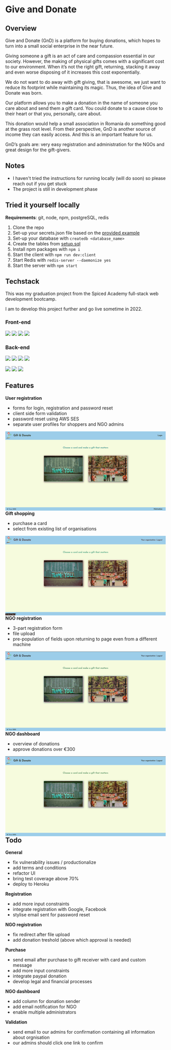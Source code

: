 # Give and Donate

## Overview

Give and Donate (GnD) is a platform for buying donations, which hopes to turn into a small social enterprise in the near future.

Giving someone a gift is an act of care and compassion essential in our society. However, the making of physical gifts comes with a significant cost to our environment. When it’s not the right gift, returning, stacking it away and even worse disposing of it increases this cost exponentially.

We do not want to do away with gift giving, that is awesome, we just want to reduce its footprint while maintaining its magic. Thus, the idea of Give and Donate was born.

Our platform allows you to make a donation in the name of someone you care about and send them a gift card. You could donate to a cause close to their heart or that you, personally, care about.

This donation would help a small association in Romania do something good at the grass root level. From their perspective, GnD is another source of income they can easily access. And this is an important feature for us.

GnD’s goals are: very easy registration and administration for the NGOs and great design for the gift-givers.

## Notes

-   I haven't tried the instructions for running locally (will do soon) so please reach out if you get stuck
-   The project is still in development phase

## Tried it yourself locally

**Requirements**: git, node, npm, postgreSQL, redis

1. Clone the repo
2. Set-up your secrets.json file based on the
   [provided example](https://github.com/Tinux-18/GnD/blob/main/secrets_example.json)
3. Set-up your database with `createdb <database_name>`
4. Create the tables from
   [setup.sql](https://github.com/Tinux-18/GnD/blob/main/server/sql/setup.sql)
5. Install npm packages with `npm i`
6. Start the client with `npm run dev:client`
7. Start Redis with `redis-server --daemonize yes`
8. Start the server with `npm start`

## Techstack

This was my graduation project from the Spiced Academy full-stack web development bootcamp.

I am to develop this project further and go live sometime in 2022.

### Front-end

![](https://img.shields.io/badge/-React-61DAFB?logo=react&logoColor=white)&nbsp;![](https://img.shields.io/badge/-Redux-764ABC?logo=redux&logoColor=white)&nbsp;![](https://img.shields.io/badge/-React%20Router-CA4245?logo=React-router&logoColor=white)&nbsp;![](https://img.shields.io/badge/-Jest-C21325?logo=Jest&logoColor=white)

### Back-end

![](https://img.shields.io/badge/-Node.js-339933?logo=Node.js&logoColor=white)&nbsp;![](https://img.shields.io/badge/-Express-000000?logo=Express&logoColor=white)&nbsp;![](https://img.shields.io/badge/-Webpack-8DD6F9?logo=Webpack&logoColor=white)&nbsp;![](https://img.shields.io/badge/-Babel-F9DC3E?logo=Babel&logoColor=white)

![](https://img.shields.io/badge/-PostgreSQL-4169E1?logo=PostgreSQL&logoColor=white)&nbsp;![](https://img.shields.io/badge/-Redis-DC382D?logo=Redis&logoColor=white)&nbsp;![](https://img.shields.io/badge/-AWS%20S3-569A31?logo=Amazon-S3&logoColor=white)&nbsp;

## Features

**User registration**

-   forms for login, registration and password reset
-   client side form validation
-   password reset using AWS SES
-   separate user profiles for shoppers and NGO admins

<img align="left" margin-bottom="20px" alt="project preview" src="previews/user_login_registration.gif" />

**Gift shopping**

-   purchase a card
-   select from existing list of organisations

<img align="left" margin-bottom="20px" alt="project preview" src="previews/shopping.gif" />

**NGO registration**

-   3-part registration form
-   file upload
-   pre-population of fields upon returning to page even from a different machine

<img align="left" margin-bottom="20px" alt="project preview" src="previews/ngo_registration.gif" />

**NGO dashboard**

-   overview of donations
-   approve donations over €300

<img align="left" margin-bottom="20px" alt="project preview" src="previews/ngo_dashboard.gif" />

## Todo

**General**

-   fix vulnerability issues / productionalize
-   add terms and conditions
-   refactor UI
-   bring test coverage above 70%
-   deploy to Heroku

**Registration**

-   add more input constraints
-   integrate registration with Google, Facebook
-   stylise email sent for password reset

**NGO registration**

-   fix redirect after file upload
-   add donation treshold (above which approval is needed)

**Purchase**

-   send email after purchase to gift receiver with card and custom message
-   add more input constraints
-   integrate paypal donation
-   develop legal and financial processes

**NGO dashboard**

-   add column for donation sender
-   add email notification for NGO
-   enable multiple administrators

**Validation**

-   send email to our admins for confirmation containing all information about orgnisation
-   our admins should click one link to confirm
